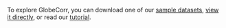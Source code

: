 To explore GlobeCorr, you can download one of our [sample datasets](/sample_small.csv), [view it directly](/globe?view=%2Fsample_small.csv), or read our [tutorial](/tutorial).

